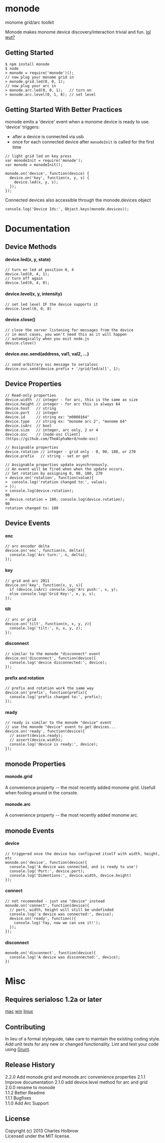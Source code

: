# monode

monome grid/arc toolkit

Monode makes monome device discovery/interaction trivial and fun. [lol wut?](http://monome.org)

## Getting Started
```
$ npm install monode
$ node
> monode = require('monode')();
// now plug your monome grid in
> monode.grid.led(0, 0, 1);
// now plug your arc in
> monode.arc.led(0, 0, 1);   // turn on
> monode.arc.level(0, 1, 8); // set level
```

## Getting Started With Better Practices
monode emits a 'device' event when a monome device is ready to use.
'device' triggers:
- after a device is connected via usb
- once for each connected device after `monodeInit` is called for the first time

```
// light grid led on key press
var monodeInit = require('monode');
var monode = monodeInit();

monode.on('device', function(device) {
  device.on('key', function(x, y, s) {
    device.led(x, y, s);
  });
});
```

Connected devices also accessible through the monode.devices object
```
console.log('Device Ids:', Object.keys(monode.devices));
```

# Documentation
## Device Methods
#### device.led(x, y, state)
```
// turn on led at position 0, 4
device.led(0, 4, 1);
// turn off again
device.led(0, 4, 0);
```

#### device.level(x, y, intensity)
```
// set led level IF the device supports it
device.level(0, 0, 8)
```

#### device.close()
```
// close the server listening for messages from the device
// in most cases, you won't need this as it will happen
// automagically when you exit node.js
device.close()
```

#### device.osc.send(address, val1, val2, ...)
```
// send arbitrary osc message to serialosc
device.osc.send(device.prefix + '/grid/led/all', 1);
```

## Device Properties
```
// Read-only properties
device.width  // integer - for arc, this is the same as size
device.height // integer - for arc this is always 64
device.host   // string
device.port   // integer
device.id     // string ex: "m0000164"
device.type   // string ex: "monome arc 2", "monome 64"
device.isArc  // bool
device.size   // integer, arc only, 2 or 4
device.osc    // [node-osc Client](https://github.com/TheAlphaNerd/node-osc)

// Assignable properties
device.rotation // integer - grid only - 0, 90, 180, or 270
device.prefix   // string - set or get

// Assignable properties update asynchronously.
// An event will be fired when when the update occurs.
// Set rotation by assigning 0, 90, 180, 270
> device.on('rotation', function(value){
>  console.log('rotation changed to:', value);
> });
> console.log(device.rotation);
90
> device.rotation = 180; console.log(device.rotation);
90
rotation changed to: 180
```

## Device Events
#### enc 
```
// arc encoder delta
device.on('enc', function(n, delta){
  console.log('Arc turn:', n, delta);
});
```

#### key
```
// grid and arc 2011
device.on('key', function(x, y, s){
  if (device.isArc) console.log('Arc push:', x, y);
  else console.log('Grid Key:', x, y, s);
});
```

#### tilt
```
// arc or grid
device.on('tilt', function(n, x, y, z){
  console.log('tilt:', n, x, y, z);
});
```

#### disconnect 
```
// similar to the monode "disconnect" event
device.on('disconnect', function(device){
  console.log('device disconnected:', device);
});
```

#### prefix and rotation
```
// prefix and rotation work the same way
device.on('prefix', function(prefix){
  console.log('prefix changed to:', prefix);
});
```

#### ready
```
// ready is similar to the monode "device" event
// use the monode "device" event to get devices...
device.on('ready', function(device){
  // assert(device.ready);
  // assert(device.width);
  console.log('device is ready:', device);
});
```

## monode Properties
#### monode.grid
A convenience property -- the most recently added monome grid. Usefull when fooling around in the console.

#### monode.arc
A convenience property -- the most recently added monome arc.

## monode Events
#### device
```
// triggered once the device has configured itself with width, height, etc
monode.on('device', function(device){
  console.log('A device was connected, and is ready to use')
  console.log('Port:', device.port);
  console.log('Dimentions:', device.width, device.height)
});
```

#### connect
```
// not recomended - just use "device" instead
monode.on('connect', function(device){
  // port, width, height will still be undefinded
  console.log('a device was connected:', device);
  device.on('ready', function(){
    console.log('Yay, now we can use it!');
  });
});
```

#### disconnect
```
monode.on('disconnect', function(device){
  console.log('A device was disconnected:', device);
})
```

# Misc
## Requires serialosc 1.2a or later
[mac](http://monome.org/docs/setup:mac) 
[win](http://monome.org/docs/setup:win) 
[linux](http://monome.org/docs/setup:linux) 

## Contributing
In lieu of a formal styleguide, take care to maintain the existing coding style. Add unit tests for any new or changed functionality. Lint and test your code using [Grunt](http://gruntjs.com/).

## Release History
2.2.0 Add monode.grid and monode.arc convenience properties
2.1.1 Improve documentation
2.1.0 add device.level method for arc and grid  
2.0.0 rename to monode  
1.1.2 Better Readme  
1.1.1 Bugfixes  
1.1.0 Add Arc Support  

## License
Copyright (c) 2013 Charles Holbrow  
Licensed under the MIT license.
